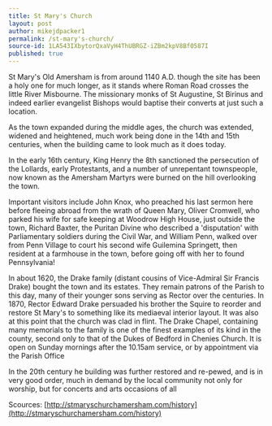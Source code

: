 ```yaml
---
title: St Mary's Church
layout: post
author: mikejdpacker1
permalink: /st-mary's-church/
source-id: 1LA543IXbytorQxaVyH4ThUBRGZ-iZBm2kpV8Bf0587I
published: true
---
```

St Mary's Old Amersham is from around 1140 A.D. though the site has been a holy one for much longer, as it stands where Roman Road crosses the little River Misbourne. The missionary monks of St Augustine, St Birinus and indeed earlier evangelist Bishops would baptise their converts at just such a location.As the town expanded during the middle ages, the church was extended, widened and heightened, much work being done in the 14th and 15th centuries, when the building came to look much as it does today.In the early 16th century, King Henry the 8th sanctioned the persecution of the Lollards, early Protestants, and a number of unrepentant townspeople, now known as the Amersham Martyrs were burned on the hill overlooking the town.Important visitors include John Knox, who preached his last sermon here before fleeing abroad from the wrath of Queen Mary, Oliver Cromwell, who parked his wife for safe keeping at Woodrow High House, just outside the town, Richard Baxter, the Puritan Divine who described a 'disputation' with Parliamentary soldiers during the Civil War, and William Penn, walked over from Penn Village to court his second wife Guilemina Springett, then resident at a farmhouse in the town, before going off with her to found Pennsylvania!In about 1620, the Drake family (distant cousins of Vice-Admiral Sir Francis Drake) bought the town and its estates. They remain patrons of the Parish to this day, many of their younger sons serving as Rector over the centuries. In 1870, Rector Edward Drake persuaded his brother the Squire to reorder and restore St Mary's to something like its mediaeval interior layout. It was also at this point that the church was clad in flint. The Drake Chapel, containing many memorials to the family is one of the finest examples of its kind in the county, second only to that of the Dukes of Bedford in Chenies Church. It is open on Sunday mornings after the 10.15am service, or by appointment via the Parish OfficeIn the 20th century he building was further restored and re-pewed, and is in very good order, much in demand by the local community not only for worship, but for concerts and arts occasions of all 

Scources: [http://stmaryschurchamersham.com/history](http://stmaryschurchamersham.com/history)

